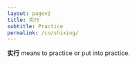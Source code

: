 ```yaml
---
layout: pagev2
title: 实行
subtitle: Practice
permalink: /cn/shixing/
---
```


**实行** means to practice or put into practice.
